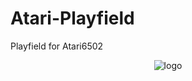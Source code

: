 # Atari-Playfield
Playfield for Atari6502
</p>
<p align="center">
	<a href="https://raw.githubusercontent.com/MCPE357/Atari-Playfield/main/Screenshot%202023-02-27%20080229.png"/></a>
</p>
<p align="center">
    <img src="https://raw.githubusercontent.com/MCPE357/EskoBE/master/EskoBE.png" alt="logo"/><br>
